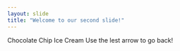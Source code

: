 ```yaml
---
layout: slide
title: "Welcome to our second slide!"
---
```

Chocolate Chip Ice Cream
Use the lest arrow to go back!
